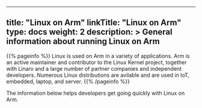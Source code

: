 
---
title: "Linux on Arm" 
linkTitle: "Linux on Arm"
type: docs
weight: 2
description: >
    General information about running Linux on Arm
---

{{% pageinfo %}}
Linux is used on Arm in a variety of applications. Arm is an active maintainer and contributor to the Linux Kernel project, together with Linaro and a large number of partner companies and independent developers. Numerous Linux distributions are avilable and are used in IoT, embedded, laptop, and server.
{{% /pageinfo %}}

The information below helps developers get going quickly with Linux on Arm.

